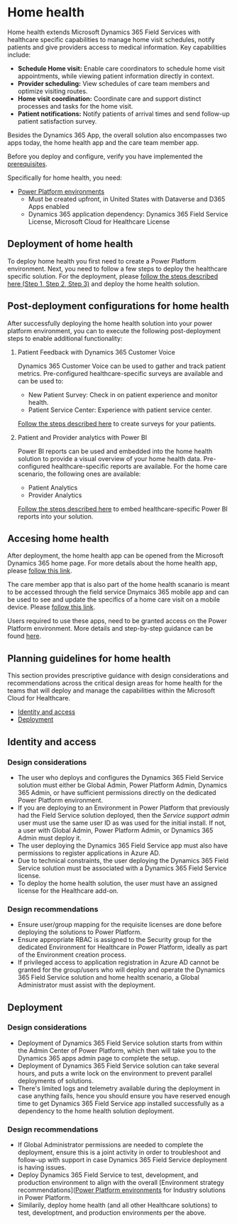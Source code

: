 # Home health

Home health extends Microsoft Dynamics 365 Field Services with healthcare specific capabilities to manage home visit schedules, notify patients and give providers access to medical information. Key capabilities include:

* **Schedule Home visit:** Enable care coordinators to schedule home visit appointments, while viewing patient information directly in context.
* **Provider scheduling:** View schedules of care team members and optimize visiting routes.
* **Home visit coordination:** Coordinate care and support distinct processes and tasks for the home visit.
* **Patient notifications:** Notify patients of arrival times and send follow-up patient satisfaction survey.

Besides the Dynamics 365 App, the overall solution also encompasses two apps today, the home health app and the care team member app.

Before you deploy and configure, verify you have implemented the [prerequisites](../../prereqs.md).

Specifically for home health, you need:

* [Power Platform environments](../powerPlatform/)
  * Must be created upfront, in United States with Dataverse and D365 Apps enabled
  * Dynamics 365 application dependency: Dynamics 365 Field Service License, Microsoft Cloud for Healthcare License

## Deployment of home health

To deploy home health you first need to create a Power Platform environment. Next, you need to follow a few steps to deploy the healthcare specific solution.
For the deployment, please [follow the steps described here (Step 1, Step 2, Step 3)](https://docs.microsoft.com/en-us/dynamics365/industry/healthcare/deploy#step-1-prepare-environment) and deploy the home health solution.

## Post-deployment configurations for home health

After successfully deploying the home health solution into your power platform environment, you can to execute the following post-deployment steps to enable additional functionality:

1. Patient Feedback with Dynamics 365 Customer Voice

   Dynamics 365 Customer Voice can be used to gather and track patient metrics. Pre-configured healthcare-specific surveys are available and can be used to:

    * New Patient Survey: Check in on patient experience and monitor health.
    * Patient Service Center: Experience with patient service center.

   [Follow the steps described here](https://docs.microsoft.com/en-us/dynamics365/industry/healthcare/configure-customer-feedback#create-a-survey-project-from-a-template) to create surveys for your patients.

2. Patient and Provider analytics with Power BI

   Power BI reports can be used and embedded into the home health solution to provide a visual overview of your home health data. Pre-configured healthcare-specific reports are available. For the home care scenario, the following ones are available:

   * Patient Analytics
   * Provider Analytics

   [Follow the steps described here](https://docs.microsoft.com/en-us/dynamics365/industry/healthcare/configure-powerbi-reports#embed-the-power-bi-report-in-home-health-or-care-management) to embed healthcare-specific Power BI reports into your solution.

## Accesing home health

After deployment, the home health app can be opened from the Microsoft Dynamics 365 home page. For more details about the home health app, please [follow this link](https://docs.microsoft.com/en-us/dynamics365/industry/healthcare/use-home-health#home-health-app).

The care member app that is also part of the home health scanario is meant to be accessed through the field service Dnymaics 365 mobile app and can be used to see and update the specifics of a home care visit on a mobile device. Please [follow this link](https://docs.microsoft.com/en-us/dynamics365/industry/healthcare/use-home-health#care-team-member-app).

Users required to use these apps, need to be granted access on the Power Platform environment. More details and step-by-step guidance can be found [here](https://docs.microsoft.com/en-us/dynamics365/industry/healthcare/deploy#step-3-add-users-and-assign-security-role).

## Planning guidelines for home health

This section provides prescriptive guidance with design considerations and recommendations across the critical design areas for home health for the teams that will deploy and manage the capabilities within the Microsoft Cloud for Healthcare.

* [Identity and access](#identity-and-access)
* [Deployment](#deployment)

## Identity and access

### Design considerations

* The user who deploys and configures the Dynamics 365 Field Service solution must either be Global Admin, Power Platform Admin, Dynamics 365 Admin, or have sufficient permissions directly on the dedicated Power Platform environment.
* If you are deploying to an Environment in Power Platform that previously had the Field Service solution deployed, then the *Service support admin* user must use the same user ID as was used for the initial install. If not, a user with Global Admin, Power Platform Admin, or Dynamics 365 Admin must deploy it.
* The user deploying the Dynamics 365 Field Service app must also have permissions to register applications in Azure AD.
* Due to technical constraints, the user deploying the Dynamics 365 Field Service solution must be associated with a Dynamics 365 Field Service license.
* To deploy the home health solution, the user must have an assigned license for the Healthcare add-on.

### Design recommendations

* Ensure user/group mapping for the requisite licenses are done before deploying the solutions to Power Platform.
* Ensure appropriate RBAC is assigned to the Security group for the dedicated Environment for Healthcare in Power Platform, ideally as part of the Environment creation process.
* If privileged access to application registration in Azure AD cannot be granted for the group/users who will deploy and operate the Dynamics 365 Field Service solution and home health scenario, a Global Administrator must assist with the deployment.

## Deployment

### Design considerations

* Deployment of Dynamics 365 Field Service solution starts from within the Admin Center of Power Platform, which then will take you to the Dynamics 365 apps admin page to complete the setup.
* Deployment of Dynamics 365 Field Service solution can take several hours, and puts a write lock on the environment to prevent parallel deployments of solutions.
* There's limited logs and telemetry available during the deployment in case anything fails, hence you should ensure you have reserved enough time to get Dynamics 365 Field Service app installed successfully as a dependency to the home health solution deployment.

### Design recommendations

* If Global Administrator permissions are needed to complete the deployment, ensure this is a joint activity in order to troubleshoot and follow-up with support in case Dynamics 365 Field Service deployment is having issues.
* Deploy Dynamics 365 Field Service to test, development, and production environment to align with the overall [Environment strategy recommendations]([Power Platform environments](../../../foundations/powerPlatform/) for Industry solutions in Power Platform.
* Similarily, deploy home health (and all other Healthcare solutions) to test, developtment, and production environments per the above.
